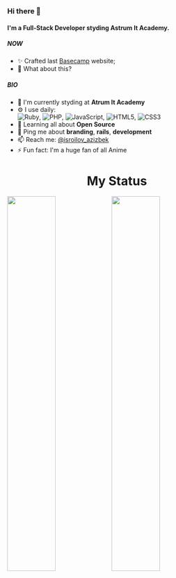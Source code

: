 ### Hi there 👋

#### I'm a Full-Stack Developer styding Astrum It Academy.

##### NOW

- ✨ Crafted last [Basecamp](http://azizcamp.herokuapp.com/) website;
- 🍑 What about this?

##### BIO

- 🏢 I'm currently styding at **Atrum It Academy**
- ⚙️ I use daily: <br />
![Ruby](https://img.shields.io/badge/ruby-%23CC342D.svg?style=for-the-badge&logo=ruby&logoColor=white), ![PHP](https://img.shields.io/badge/php-%23777BB4.svg?style=for-the-badge&logo=php&logoColor=white), ![JavaScript](https://img.shields.io/badge/javascript-%23323330.svg?style=for-the-badge&logo=javascript&logoColor=%23F7DF1E), ![HTML5](https://img.shields.io/badge/html5-%23E34F26.svg?style=for-the-badge&logo=html5&logoColor=white),
![CSS3](https://img.shields.io/badge/css3-%231572B6.svg?style=for-the-badge&logo=css3&logoColor=white)
- 🌱 Learning all about **Open Source**
- 💬 Ping me about **branding**, **rails**, **development**
- 📫 Reach me: [@isroilov_azizbek](https://t.me/isroilov_azizbek)
- ⚡️ Fun fact: I'm a huge fan of all Anime
<h1 align="center">My Status</h1>
<img align="left"  width="47%" src="https://github-readme-stats.vercel.app/api?username=azizdevfull&show_icons=true&theme=radical" >

<img align="left" width="47%" src="https://github-readme-stats.vercel.app/api/top-langs/?username=azizdevfull&layout=compact" >
